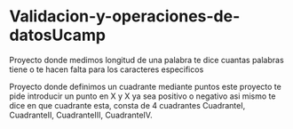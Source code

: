 # Validacion-y-operaciones-de-datosUcamp
Proyecto donde medimos longitud de una palabra
te dice cuantas palabras tiene o te hacen falta para los caracteres especificos

Proyecto donde definimos un cuadrante mediante puntos
este proyecto te pide introducir un punto en X y X ya sea positivo o negativo
asi mismo te dice en que cuadrante esta, consta de 4 cuadrantes CuadranteI, CuadranteII, CuadranteIII, CuadranteIV.

